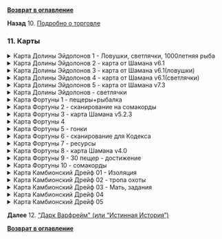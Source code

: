 **[Возврат в оглавление](index.md)**

**Назад** 10. [Подробно о торговле](10.md)



### 11. Карты

<details>
  <summary> Карта Долины Эйдолонов 1 - Ловушки, светлячки, 1000летняя рыба</summary>
  
![Карта 1](maps/Map_Eidolon_01.jpg  "Карта Долины Эйдолонов")
    
</details>

<details>
  <summary> Карта Долины Эйдолонов 2 - карта от Шамана v6.1</summary>
  
![Карта 2](maps/Map_Eidolon_02_6.1.jpg  "Карта Долины Эйдолонов")
    
</details>

<details>
  <summary> Карта Долины Эйдолонов 3 - карта от Шамана v6.1(ловушки)</summary>
  
![Карта 3](maps/Map_Eidolon_03_6.1_hunt_eidolon.jpg  "Карта Долины Эйдолонов")
    
</details>

<details>
  <summary> Карта Долины Эйдолонов 4 - карта от Шамана v6.1(светлячки)</summary>
  
![Карта 4](maps/Map_Eidolon_05_6.1_visp.jpg  "Карта Долины Эйдолонов")
    
</details>

<details>
  <summary> Карта Долины Эйдолонов 5 - карта от Шамана v7.3</summary>
  
![Карта 5](maps/Map_Eidolon_06_7.3.jpg  "Карта Долины Эйдолонов")
    
</details>

<details>
  <summary> Карта Долины Эйдолонов - светлячки</summary>
  
![Карта 6](maps/Map_Eidolon_07_visp.jpg  "Карта Долины Эйдолонов")
    
</details>

<details>
  <summary> Карта Фортуны 1 - пещеры+рыбалка</summary>
  
![Карта 7](maps/Map_Fortuna_01.jpg  "Карта Фортуны")
    
</details>

<details>
  <summary> Карта Фортуны 2 - сканирование на сомакорды</summary>
  
![Карта 8](maps/Map_Fortuna_02.jpg  "Карта Фортуны")
    
</details>

<details>
  <summary> Карта Фортуны 3 - карта Шамана v5.2.3</summary>
  
![Карта 9](maps/Map_Fortuna_03.jpg  "Карта Фортуны")
    
</details>

<details>
  <summary> Карта Фортуны 4</summary>
  
![Карта 10](maps/Map_Fortuna_04.jpg  "Карта Фортуны")
    
</details>

<details>
  <summary> Карта Фортуны 5 - гонки</summary>
  
![Карта 11](maps/Map_Fortuna_05.jpg  "Карта Фортуны")
    
</details>

<details>
  <summary> Карта Фортуны 6 - сканирование для Кодекса</summary>
  
![Карта 12](maps/Map_Fortuna_06.jpg  "Карта Фортуны")
    
</details>

<details>
  <summary> Карта Фортуны 7 - ресурсы</summary>
  
![Карта 14](maps/Map_Fortuna_08.jpg  "Карта Фортуны")
    
</details>

<details>
  <summary> Карта Фортуны 8 - карта Шамана v4.0</summary>
  
![Карта 15](maps/Map_Fortuna_09.jpg  "Карта Фортуны")
    
</details>

<details>
  <summary> Карта Фортуны 9 - 30 пещер - достижение</summary>
  
![Карта 16](maps/Map_Fortuna_10_caves.jpg  "Карта Фортуны")
    
</details>

<details>
  <summary> Карта Фортуны 10 - сомакорды</summary>
  
![Карта 17](maps/Map_Fortuna_11_somacords.jpg  "Карта Фортуны")
    
</details>

<details>
  <summary> Карта Камбионский Дрейф 01 - Изоляция</summary>
  
![Карта 18](maps/Map_Heart_of_Deimos 01.jpg  "Карта Деймоса 1")
    
</details>

<details>
  <summary> Карта Камбионский Дрейф 02 - тропа охоты</summary>
  
![Карта 19](maps/Map_Heart_of_Deimos 02.jpg  "Карта Деймоса 2")
    
</details>

<details>
  <summary> Карта Камбионский Дрейф 03 - Мать, задания</summary>
  
![Карта 20](maps/Map_Heart_of_Deimos 01.png  "Карта Деймоса 3")
    
</details>

<details>
  <summary> Карта Камбионский Дрейф 04</summary>
  
![Карта 21](maps/Map_Heart_of_Deimos 04.jpg  "Карта Деймоса 4")
    
</details>

<details>
  <summary> Карта Камбионский Дрейф 05</summary>
  
![Карта 22](maps/Map_Heart_of_Deimos 05+.jpg  "Карта Деймоса 5")
    
</details>


**Далее** 12. [“Дарк Варфрейм" (или “Истинная История”)](12.md)

**[Возврат в оглавление](index.md)**


